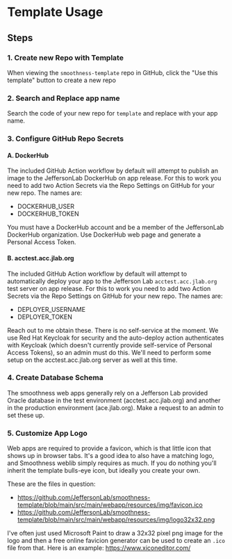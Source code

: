 # Template Usage

## Steps

### 1. Create new Repo with Template
When viewing the `smoothness-template` repo in GitHub, click the "Use this template" button to create a new repo

### 2. Search and Replace app name
Search the code of your new repo for `template` and replace with your app name.

### 3. Configure GitHub Repo Secrets

#### A. DockerHub
The included GitHub Action workflow by default will attempt to publish an image to the JeffersonLab DockerHub on app release.  For this to work you need to add two Action Secrets via the Repo Settings on GitHub for your new repo.  The names are:

- DOCKERHUB_USER
- DOCKERHUB_TOKEN

You must have a DockerHub account and be a member of the JeffersonLab DockerHub organization.   Use DockerHub web page and generate a Personal Access Token.

#### B. acctest.acc.jlab.org
The included GitHub Action workflow by default will attempt to automatically deploy your app to the Jefferson Lab `acctest.acc.jlab.org` test server on app release.  For this to work you need to add two Action Secrets via the Repo Settings on GitHub for your new repo.  The names are:

- DEPLOYER_USERNAME
- DEPLOYER_TOKEN

Reach out to me obtain these.  There is no self-service at the moment.  We use Red Hat Keycloak for security and the auto-deploy action authenticates with Keycloak (which doesn't currently provide self-service of Personal Access Tokens), so an admin must do this.  We'll need to perform some setup on the acctest.acc.jlab.org server as well at this time. 

### 4. Create Database Schema
The smoothness web apps generally rely on a Jefferson Lab provided Oracle database in the test environment (acctest.acc.jlab.org) and another in the production environment (ace.jlab.org).  Make a request to an admin to set these up.

### 5. Customize App Logo
Web apps are required to provide a favicon, which is that little icon that shows up in browser tabs.   It's a good idea to also have a matching logo, and Smoothness weblib simply requires as much.  If you do nothing you'll inherit the template bulls-eye icon, but ideally you create your own.

These are the files in question:
- https://github.com/JeffersonLab/smoothness-template/blob/main/src/main/webapp/resources/img/favicon.ico
- https://github.com/JeffersonLab/smoothness-template/blob/main/src/main/webapp/resources/img/logo32x32.png

I've often just used Microsoft Paint to draw a 32x32 pixel png image for the logo and then a free online favicion generator can be used to create an `.ico` file from that.  Here is an example: https://www.xiconeditor.com/
